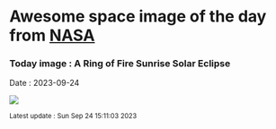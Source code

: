 
# Awesome space image of the day from [NASA](https://api.nasa.gov/)

### Today image : A Ring of Fire Sunrise Solar Eclipse
Date : 2023-09-24

![](https://www.youtube.com/embed/UJfpqSj7cCs?t=10?rel=0)

<small>Latest update : Sun Sep 24 15:11:03 2023</small>
        